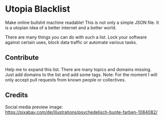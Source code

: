 # Utopia Blacklist
Make online bullshit machine readable! This is not only a simple JSON file. It is a utopian idea of a better internet and a better world.

There are many things you can do with such a list. Lock your software against certain uses, block data traffic or automate various tasks.

## Contribute
Help me to expand this list. There are many topics and domains missing. Just add domains to the list and add some tags.
Note: For the moment I will only accept pull requests from known people or collectives.

## Credits
Social media preview image: https://pixabay.com/de/illustrations/psychedelisch-bunte-farben-1084082/
